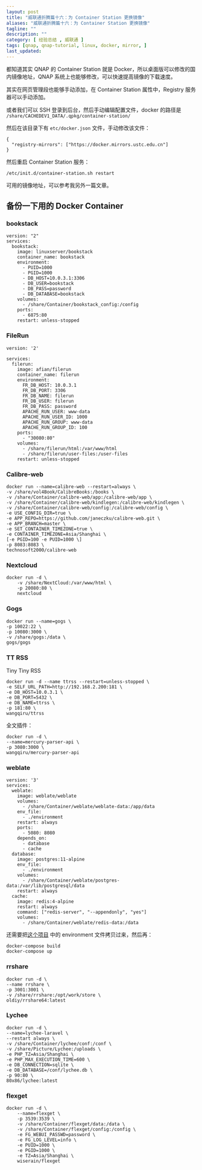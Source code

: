 ```yaml
---
layout: post
title: "威联通折腾篇十六：为 Container Station 更换镜像"
aliases: "威联通折腾篇十六：为 Container Station 更换镜像"
tagline: ""
description: ""
category: [ 经验总结 , 威联通 ]
tags: [qnap, qnap-tutorial, linux, docker, mirror, ]
last_updated:
---
```


都知道其实 QNAP 的 Container Station 就是 Docker，所以桌面版可以修改的国内镜像地址，QNAP 系统上也能够修改，可以快速提高镜像的下载速度。

其实在网页管理段也能够手动添加，在 Container Station 属性中，Registry 服务器可以手动添加。

或者我们可以 SSH 登录到后台，然后手动编辑配置文件，docker 的路径是 `/share/CACHEDEV1_DATA/.qpkg/container-station/`

然后在该目录下有 `etc/docker.json` 文件，手动修改该文件：

	{
	  "registry-mirrors": ["https://docker.mirrors.ustc.edu.cn"]
	}

然后重启 Container Station 服务：

	/etc/init.d/container-station.sh restart

可用的镜像地址，可以参考我另外一篇文章。

## 备份一下用的 Docker Container

### bookstack

	version: "2"
	services:
	  bookstack:
		image: linuxserver/bookstack
		container_name: bookstack
		environment:
		  - PUID=1000
		  - PGID=1000
		  - DB_HOST=10.0.3.1:3306
		  - DB_USER=bookstack
		  - DB_PASS=password
		  - DB_DATABASE=bookstack
		volumes:
		  - /share/Container/bookstack_config:/config
		ports:
		  - 6875:80
		restart: unless-stopped


### FileRun

```
version: '2'

services:
  filerun:
    image: afian/filerun
    container_name: filerun
    environment:
      FR_DB_HOST: 10.0.3.1
      FR_DB_PORT: 3306
      FR_DB_NAME: filerun
      FR_DB_USER: filerun
      FR_DB_PASS: password
      APACHE_RUN_USER: www-data
      APACHE_RUN_USER_ID: 1000
      APACHE_RUN_GROUP: www-data
      APACHE_RUN_GROUP_ID: 100
    ports:
      - "30080:80"
    volumes:
      - /share/filerun/html:/var/www/html
      - /share/filerun/user-files:/user-files
    restart: unless-stopped
```

### Calibre-web

```
docker run --name=calibre-web --restart=always \
-v /share/vol4Book/CalibreBooks:/books \
-v /share/Container/calibre-web/app:/calibre-web/app \
-v /share/Container/calibre-web/kindlegen:/calibre-web/kindlegen \
-v /share/Container/calibre-web/config:/calibre-web/config \
-e USE_CONFIG_DIR=true \
-e APP_REPO=https://github.com/janeczku/calibre-web.git \
-e APP_BRANCH=master \
-e SET_CONTAINER_TIMEZONE=true \
-e CONTAINER_TIMEZONE=Asia/Shanghai \
[-e PGID=100 -e PUID=1000 \]
-p 8083:8083 \
technosoft2000/calibre-web
```

### Nextcloud
```
docker run -d \
    -v /share/NextCloud:/var/www/html \
	-p 20080:80 \
    nextcloud
```

### Gogs

```
docker run --name=gogs \
-p 10022:22 \
-p 10080:3000 \
-v /share/gogs:/data \
gogs/gogs
```

### TT RSS
Tiny Tiny RSS

```
docker run -d --name ttrss --restart=unless-stopped \
-e SELF_URL_PATH=http://192.168.2.200:181 \
-e DB_HOST=10.0.3.1 \
-e DB_PORT=5432 \
-e DB_NAME=ttrss \
-p 181:80 \
wangqiru/ttrss
```

全文插件：

```
docker run -d \
--name=mercury-parser-api \
-p 3080:3000 \
wangqiru/mercury-parser-api
```



### weblate

```
version: '3'
services:
  weblate:
    image: weblate/weblate
    volumes:
      - /share/Container/weblate/weblate-data:/app/data
    env_file:
      - ./environment
    restart: always
	ports:
	  - 5080: 8080
    depends_on:
      - database
      - cache
  database:
    image: postgres:11-alpine
    env_file:
      - ./environment
    volumes:
      - /share/Container/weblate/postgres-data:/var/lib/postgresql/data
    restart: always
  cache:
    image: redis:4-alpine
    restart: always
    command: ["redis-server", "--appendonly", "yes"]
    volumes:
      - /share/Container/weblate/redis-data:/data
```

还需要把[这个项目](https://github.com/WeblateOrg/docker-compose) 中的 environment 文件拷贝过来，然后再：

	docker-compose build
	docker-compose up

### rrshare

	docker run -d \
	--name rrshare \
	-p 3001:3001 \
	-v /share/rrshare:/opt/work/store \
	oldiy/rrshare64:latest

### Lychee

```
docker run -d \
--name=lychee-laravel \
--restart always \
-v /share/Container/lychee/conf:/conf \
-v /share/Picture/Lychee:/uploads \
-e PHP_TZ=Asia/Shanghai \
-e PHP_MAX_EXECUTION_TIME=600 \
-e DB_CONNECTION=sqlite \
-e DB_DATABASE=/conf/lychee.db \
-p 90:80 \
80x86/lychee:latest
```

### flexget

```
docker run -d \
    --name=flexget \
    -p 3539:3539 \
    -v /share/Container/flexget/data:/data \
    -v /share/Container/flexget/config:/config \
    -e FG_WEBUI_PASSWD=password \
    -e FG_LOG_LEVEL=info \
    -e PUID=1000 \
    -e PGID=1000 \
    -e TZ=Asia/Shanghai \
    wiserain/flexget
```
